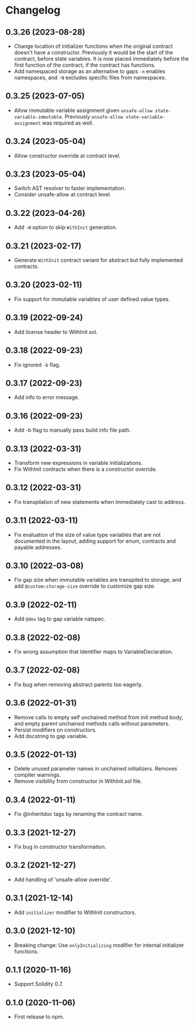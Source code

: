# Changelog

## 0.3.26 (2023-08-28)

- Change location of initializer functions when the original contract doesn't have a constructor. Previously it would be the start of the contract, before state variables. It is now placed immediately before the first function of the contract, if the contract has functions.
- Add namespaced storage as an alternative to gaps `-n` enables namespaces, and `-N` excludes specific files from namespaces.

## 0.3.25 (2023-07-05)

- Allow immutable variable assignment given `unsafe-allow state-variable-immutable`. Previously `unsafe-allow state-variable-assignment` was required as well.

## 0.3.24 (2023-05-04)

- Allow constructor override at contract level.

## 0.3.23 (2023-05-04)

- Switch AST resolver to faster implementation.
- Consider unsafe-allow at contract level.

## 0.3.22 (2023-04-26)

- Add `-W` option to skip `WithInit` generation.

## 0.3.21 (2023-02-17)

- Generate `WithInit` contract variant for abstract but fully implemented contracts.

## 0.3.20 (2023-02-11)

- Fix support for immutable variables of user defined value types.

## 0.3.19 (2022-09-24)

- Add license header to WithInit.sol.

## 0.3.18 (2022-09-23)

- Fix ignored `-b` flag.

## 0.3.17 (2022-09-23)

- Add info to error message.

## 0.3.16 (2022-09-23)

- Add -b flag to manually pass build info file path.

## 0.3.13 (2022-03-31)

- Transform new expressions in variable initializations.
- Fix WithInit contracts when there is a constructor override.

## 0.3.12 (2022-03-31)

- Fix transpilation of new statements when immediately cast to address.

## 0.3.11 (2022-03-11)

- Fix evaluation of the size of value type variables that are not documented in the layout, adding support for enum, contracts and payable addresses.

## 0.3.10 (2022-03-08)

- Fix gap size when immutable variables are transpiled to storage, and add `@custom:storage-size` override to customize gap size.

## 0.3.9 (2022-02-11)

- Add `@dev` tag to gap variable natspec.

## 0.3.8 (2022-02-08)

- Fix wrong assumption that Identifier maps to VariableDeclaration.

## 0.3.7 (2022-02-08)

- Fix bug when removing abstract parents too eagerly.

## 0.3.6 (2022-01-31)

- Remove calls to empty self unchained method from init method body, and empty parent unchained methods calls without parameters.
- Persist modifiers on constructors.
- Add docstring to gap variable.

## 0.3.5 (2022-01-13)

- Delete unused parameter names in unchained initializers. Removes compiler warnings.
- Remove visibility from constructor in WithInit.sol file.

## 0.3.4 (2022-01-11)

- Fix @inheritdoc tags by renaming the contract name.

## 0.3.3 (2021-12-27)

- Fix bug in constructor transformation.

## 0.3.2 (2021-12-27)

- Add handling of 'unsafe-allow override'.

## 0.3.1 (2021-12-14)

- Add `initializer` modifier to WithInit constructors.

## 0.3.0 (2021-12-10)

- Breaking change: Use `onlyInitializing` modifier for internal initializer functions.

## 0.1.1 (2020-11-16)

- Support Solidity 0.7.

## 0.1.0 (2020-11-06)

- First release to npm.
